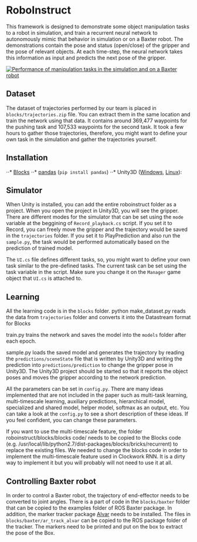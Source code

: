 # RoboInstruct

This framework is designed to demonstrate some object manipulation tasks to a robot in simulation, and train a recurrent neural network to autonomously mimic that behavior in simulation or on a Baxter robot. The demonstrations contain the pose and status (open/close) of the gripper and the pose of relevant objects. At each time-step, the neural network takes this information as input and predicts the next pose of the gripper.

[![Performance of manipulation tasks in the simulation and on a Baxter robot](https://img.youtube.com/vi/9vYlIG2ozaM/0.jpg)](https://www.youtube.com/watch?v=9vYlIG2ozaM)

Dataset
------------
The dataset of trajectories performed by our team is placed in ``blocks/trajectories.zip`` file. You can extract them in the same location and train the network using that data. It contains around 369,477 waypoints for the pushing task and 107,533 waypoints for the second task. It took a few hours to gather those trajectories, therefore, you might want to define your own task in the simulation and gather the trajectories yourself.

Installation
------------
⋅⋅* [Blocks](http://blocks.readthedocs.io/en/latest/setup.html)
⋅⋅* [pandas](http://pandas.pydata.org/) (``pip install pandas``)
⋅⋅* Unity3D ([Windows](https://unity3d.com/), [Linux](http://forum.unity3d.com/threads/unity-on-linux-release-notes-and-known-issues.350256/)):

Simulator
------------
When Unity is installed, you can add the entire roboinstruct folder as a project. When you open the project in Unity3D, you will see the gripper. There are different modes for the simulator that can be set using the ``mode`` variable at the beggining of ``Record_playback.cs`` script. If you set it to Record, you can freely move the gripper and the trajectory would be saved in the ``trajectories`` folder. If you set it to PlayPrediction and also run the ``sample.py``, the task would be performed automatically based on the prediction of trained model.

The ``UI.cs`` file defines different tasks, so, you might want to define your own task similar to the pre-defined tasks. The current task can be set using the task variable in the script. Make sure you change it on the ``Manager`` game object that ``UI.cs`` is attached to. 

Learning
------------
All the learning code is in the ``blocks`` folder.
python make_dataset.py
reads the data from ``trajectories`` folder and converts it into the Datastream format for Blocks

train.py trains the network and saves the model into the ``models`` folder after each epoch.

sample.py loads the saved model and generates the trajectory by reading the ``predictions/sceneState`` file that is written by Unity3D and writing the prediction into ``predictions/prediction`` to change the gripper pose in Unity3D. The Unity3D project should be started so that it reports the object poses and moves the gripper according to the network prediction.

All the parameters can be set in ``config.py``.
There are many ideas implemented that are not included in the paper such as multi-task learning, multi-timescale learning, auxiliary predictions, hierarchical model, specialized and shared model, helper model, softmax as an output, etc. You can take a look at the ``config.py`` to see a short description of these ideas. If you feel confident, you can change these parameters.

If you want to use the multi-timescale feature, the folder roboinstruct/blocks/blocks code/ needs to be copied to the Blocks code (e.g. /usr/local/lib/python2.7/dist-packages/blocks/bricks/recurrent) to replace the existing files. We needed to change the blocks code in order to implement the multi-timescale feature used in Clockwork RNN. It is a dirty way to implement it but you will probably will not need to use it at all.

Controlling Baxter robot
------------
In order to control a Baxter robot, the trajectory of end-effector needs to be converted to joint angles. There is a part of code in the ``blocks/baxter`` folder that can be copied to the examples folder of ROS Baxter package. In addition, the marker tracker package [Alvar](http://wiki.ros.org/ar_track_alvar) needs to be installed. The files in ``blocks/baxter/ar_track_alvar`` can be copied to the ROS package folder of the tracker. The markers need to be printed and put on the box to extract the pose of the Box.

